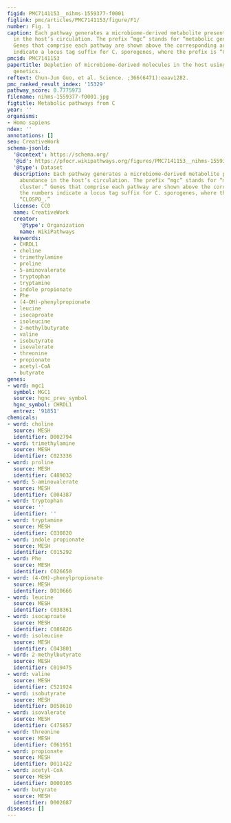 ```yaml
---
figid: PMC7141153__nihms-1559377-f0001
figlink: pmc/articles/PMC7141153/figure/F1/
number: Fig. 1
caption: Each pathway generates a microbiome-derived metabolite present at high abundance
  in the host’s circulation. The prefix “mgc” stands for “metabolic gene cluster.”
  Genes that comprise each pathway are shown above the corresponding arrows; the numbers
  indicate a locus tag suffix for C. sporogenes, where the prefix is “CLOSPO_.”
pmcid: PMC7141153
papertitle: Depletion of microbiome-derived molecules in the host using Clostridium
  genetics.
reftext: Chun-Jun Guo, et al. Science. ;366(6471):eaav1282.
pmc_ranked_result_index: '15329'
pathway_score: 0.7775973
filename: nihms-1559377-f0001.jpg
figtitle: Metabolic pathways from C
year: ''
organisms:
- Homo sapiens
ndex: ''
annotations: []
seo: CreativeWork
schema-jsonld:
  '@context': https://schema.org/
  '@id': https://pfocr.wikipathways.org/figures/PMC7141153__nihms-1559377-f0001.html
  '@type': Dataset
  description: Each pathway generates a microbiome-derived metabolite present at high
    abundance in the host’s circulation. The prefix “mgc” stands for “metabolic gene
    cluster.” Genes that comprise each pathway are shown above the corresponding arrows;
    the numbers indicate a locus tag suffix for C. sporogenes, where the prefix is
    “CLOSPO_.”
  license: CC0
  name: CreativeWork
  creator:
    '@type': Organization
    name: WikiPathways
  keywords:
  - CHRDL1
  - choline
  - trimethylamine
  - proline
  - 5-aminovalerate
  - tryptophan
  - tryptamine
  - indole propionate
  - Phe
  - (4-OH)-phenylpropionate
  - leucine
  - isocaproate
  - isoleucine
  - 2-methylbutyrate
  - valine
  - isobutyrate
  - isovalerate
  - threonine
  - propionate
  - acetyl-CoA
  - butyrate
genes:
- word: mgc1
  symbol: MGC1
  source: hgnc_prev_symbol
  hgnc_symbol: CHRDL1
  entrez: '91851'
chemicals:
- word: choline
  source: MESH
  identifier: D002794
- word: trimethylamine
  source: MESH
  identifier: C023336
- word: proline
  source: MESH
  identifier: C489032
- word: 5-aminovalerate
  source: MESH
  identifier: C004387
- word: tryptophan
  source: ''
  identifier: ''
- word: tryptamine
  source: MESH
  identifier: C030820
- word: indole propionate
  source: MESH
  identifier: C015292
- word: Phe
  source: MESH
  identifier: C026650
- word: (4-OH)-phenylpropionate
  source: MESH
  identifier: D010666
- word: leucine
  source: MESH
  identifier: C038361
- word: isocaproate
  source: MESH
  identifier: C086826
- word: isoleucine
  source: MESH
  identifier: C043801
- word: 2-methylbutyrate
  source: MESH
  identifier: C019475
- word: valine
  source: MESH
  identifier: C521924
- word: isobutyrate
  source: MESH
  identifier: D058610
- word: isovalerate
  source: MESH
  identifier: C475857
- word: threonine
  source: MESH
  identifier: C061951
- word: propionate
  source: MESH
  identifier: D011422
- word: acetyl-CoA
  source: MESH
  identifier: D000105
- word: butyrate
  source: MESH
  identifier: D002087
diseases: []
---
```

